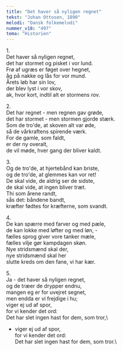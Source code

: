 ```yaml
---
title: "Det haver så nyligen regnet"
tekst: "Johan Ottosen, 1890"
melodi: "Dansk folkemelodi"
nummer_v18: "497"
tema: "Historien"
---
```

1\.\
Det haver så nyligen regnet,\
det har stormet og pisket i vor lund.\
Frø af ugræs er føget over hegnet,\
åg på nakke og lås for vor mund.\
Årets løb har sin lov,\
der blev lyst i vor skov,\
ak, hvor kort, indtil alt er stormens rov.

2\.\
Det har regnet - men regnen gav grøde,\
det har stormet - men stormen gjorde stærk.\
Som de tro'de, at skoven alt var øde,\
så de vårkraftens spirende værk.\
For de gamle, som faldt,\
er der ny overalt,\
de vil møde, hver gang der bliver kaldt.

3\.\
Og de tro'de, at hjertebånd kan briste,\
og de tro'de, at glemmes kan vor ret!\
De skal vide, de aldrig ser de sidste,\
de skal vide, at ingen bliver træt.\
Thi som årene randt,\
sås det: båndene bandt,\
kræfter fødtes for kræfterne, som svandt.

4\.\
De kan spærre med farver og med pæle,\
de kan lokke med løfter og med løn, -\
fælles sprog giver vore tanker mæle,\
fælles vilje gør kampdagen skøn.\
Nye stridsmænd skal der,\
nye stridsmænd skal her\
slutte kreds om den fane, vi har kær.

5\.\
Ja - det haver så nyligen regnet,\
og de træer de drypper endnu,\
mangen eg er for uvejret segnet,\
men endda er vi frejdige i hu;\
viger ej ud af spor,\
for vi kender det ord:\
Det har slet ingen hast for dem, som tror,\
- viger ej ud af spor,\
for vi kender det ord:\
Det har slet ingen hast for dem, som tror.\
